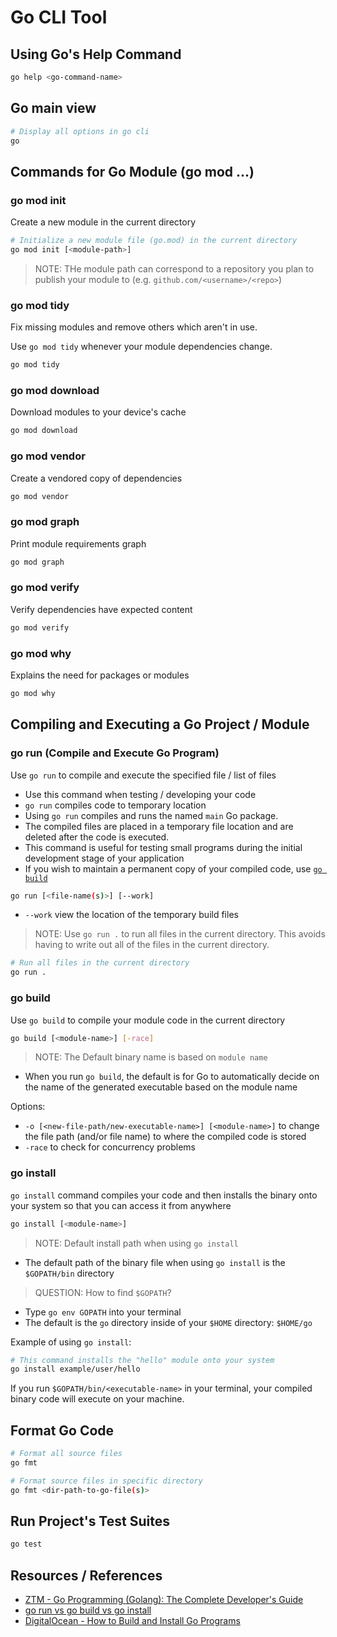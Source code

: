 # Go CLI Tool

## Using Go's Help Command

```bash
go help <go-command-name>
```

## Go main view

```bash
# Display all options in go cli
go
```

## Commands for Go Module (go mod ...)

### go mod init

Create a new module in the current directory

```bash
# Initialize a new module file (go.mod) in the current directory
go mod init [<module-path>]
```

> NOTE: THe module path can correspond to a repository you plan to publish your module to (e.g. `github.com/<username>/<repo>`)

### go mod tidy

Fix missing modules and remove others which aren't in use.

Use `go mod tidy` whenever your module dependencies change.

```bash
go mod tidy
```

### go mod download

Download modules to your device's cache

```bash
go mod download
```

### go mod vendor

Create a vendored copy of dependencies

```bash
go mod vendor
```

### go mod graph

Print module requirements graph

```bash
go mod graph
```

### go mod verify

Verify dependencies have expected content

```bash
go mod verify
```

### go mod why

Explains the need for packages or modules

```bash
go mod why
```

## Compiling and Executing a Go Project / Module

### go run (Compile and Execute Go Program)

Use `go run` to compile and execute the specified file / list of files

- Use this command when testing / developing your code
- `go run` compiles code to temporary location
- Using `go run` compiles and runs the named `main` Go package.
- The compiled files are placed in a temporary file location and are deleted after the code is executed.
- This command is useful for testing small programs during the initial development stage of your application
- If you wish to maintain a permanent copy of your compiled code, use [`go build`](go_cli.md#go-build)

```bash
go run [<file-name(s)>] [--work]
```

- `--work` view the location of the temporary build files

> NOTE: Use `go run .` to run all files in the current directory. This avoids having to write out all of the files in the current directory.

```bash
# Run all files in the current directory
go run .
```

### go build

Use `go build` to compile your module code in the current directory

```bash
go build [<module-name>] [-race]
```

> NOTE: The Default binary name is based on `module name`

- When you run `go build`, the default is for Go to automatically decide on the name of the generated executable based on the module name

Options:

- `-o [<new-file-path/new-executable-name>] [<module-name>]` to change the file path (and/or file name) to where the compiled code is stored
- `-race` to check for concurrency problems

### go install

`go install` command compiles your code and then installs the binary onto your system so that you can access it from anywhere

```bash
go install [<module-name>]
```

> NOTE: Default install path when using `go install`

- The default path of the binary file when using `go install` is the `$GOPATH/bin` directory

> QUESTION: How to find `$GOPATH`?

- Type `go env GOPATH` into your terminal
- The default is the `go` directory inside of your `$HOME` directory: `$HOME/go`

Example of using `go install`:

```bash
# This command installs the "hello" module onto your system
go install example/user/hello
```

If you run `$GOPATH/bin/<executable-name>` in your terminal, your compiled binary code will execute on your machine.

## Format Go Code

```bash
# Format all source files
go fmt
```

```bash
# Format source files in specific directory
go fmt <dir-path-to-go-file(s)>
```

## Run Project's Test Suites

```bash
go test
```

## Resources / References

- [ZTM - Go Programming (Golang): The Complete Developer's Guide](https://zerotomastery.io/courses/learn-golang/)
- [go run vs go build vs go install](https://levelup.gitconnected.com/go-run-vs-go-build-vs-go-install-c7c0fd135cf9)
- [DigitalOcean - How to Build and Install Go Programs](https://www.digitalocean.com/community/tutorials/how-to-build-and-install-go-programs)

